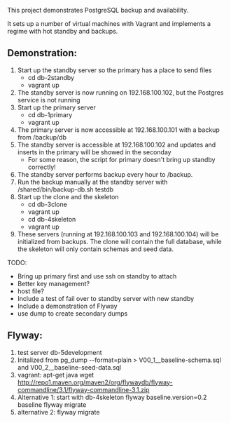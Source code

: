 This project demonstrates PostgreSQL backup and availability.

It sets up a number of virtual machines with Vagrant and implements a
regime with hot standby and backups.

Demonstration:
--------------

1. Start up the standby server so the primary has a place to send files
   * cd db-2standby
   * vagrant up
2. The standby server is now running on 192.168.100.102, but
   the Postgres service is not running
3. Start up the primary server
   * cd db-1primary
   * vagrant up
4. The primary server is now accessible at 192.168.100.101
   with a backup from /backup/db
5. The standby server is accessible at 192.168.100.102 and
   updates and inserts in the primary will be showed in
   the seconday
   * For some reason, the script for primary doesn't bring up standby correctly!
6. The standby server performs backup every hour to /backup.
7. Run the backup manually at the standby server with
   /shared/bin/backup-db.sh testdb
8. Start up the clone and the skeleton
   * cd db-3clone
   * vagrant up
   * cd db-4skeleton
   * vagrant up
9. These servers (running at 192.168.100.103 and 192.168.100.104)
   will be initialized from backups. The clone will contain the
   full database, while the skeleton will only contain schemas
   and seed data.

TODO:

* Bring up primary first and use ssh on standby to attach
* Better key management?
* host file?
* Include a test of fail over to standby server with new standby
* Include a demonstration of Flyway
* use dump to create secondary dumps

Flyway:
-------

1. test server db-5development
2. Initalized from pg_dump --format=plain > V00_1__baseline-schema.sql and V00_2__baseline-seed-data.sql
3. vagrant:
   apt-get java
   wget http://repo1.maven.org/maven2/org/flywaydb/flyway-commandline/3.1/flyway-commandline-3.1.zip
4. Alternative 1:
   start with db-4skeleton
   flyway baseline.version=0.2 baseline
   flyway migrate
5. alternative 2:
   flyway migrate

